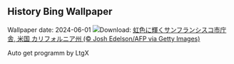 ## History Bing Wallpaper
Wallpaper date: 2024-06-01
![](https://www.bing.com/th?id=OHR.PrideMonthSF_JA-JP2832342132_UHD.jpg&w=1000)Download: [虹色に輝くサンフランシスコ市庁舎, 米国 カリフォルニア州 (© Josh Edelson/AFP via Getty Images)](https://www.bing.com/th?id=OHR.PrideMonthSF_JA-JP2832342132_UHD.jpg)

Auto get programm by LtgX
